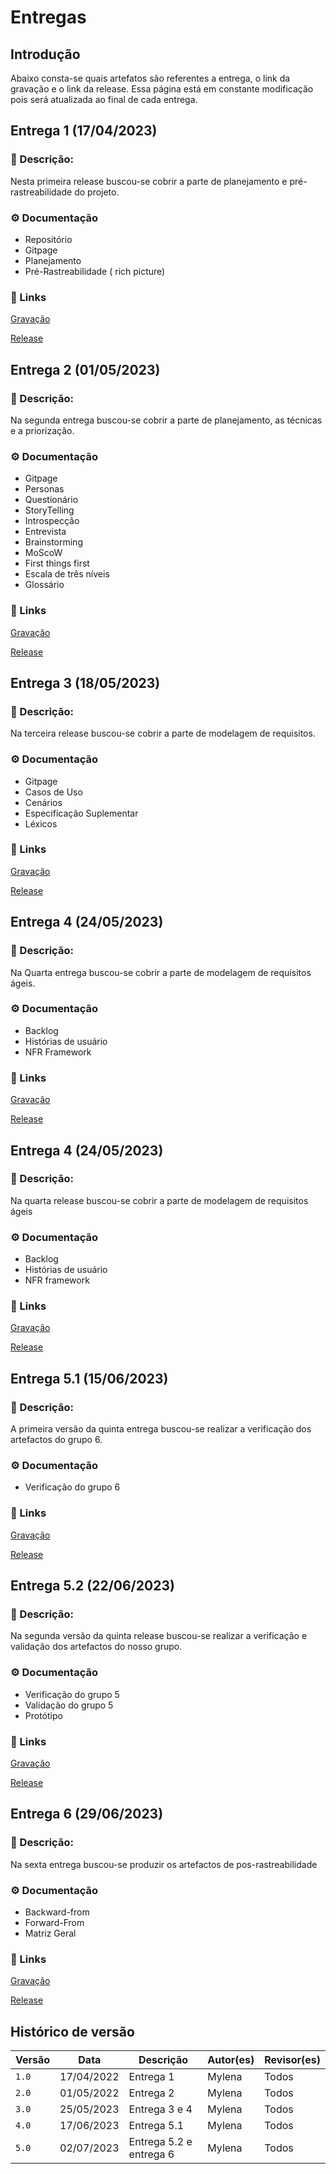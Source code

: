 # Entregas

## Introdução

 Abaixo consta-se quais artefatos são referentes a entrega, o link da gravação e o link da release. Essa página está em constante modificação pois será atualizada ao final de cada entrega.

## Entrega 1 (17/04/2023)
### 📖 Descrição: 
Nesta primeira release buscou-se cobrir a parte de planejamento e pré-rastreabilidade do projeto.  
### ⚙️ Documentação
- Repositório
 - Gitpage
- Planejamento    
- Pré-Rastreabilidade ( rich picture)
### 🔗 Links
[Gravação](https://www.youtube.com/watch?v=nXzaoptwyAE)

[Release](https://github.com/Requisitos-de-Software/2023.1-Crunchyroll/releases/tag/Crunchyroll)

## Entrega 2 (01/05/2023)
### 📖 Descrição: 
Na segunda entrega buscou-se cobrir a parte de planejamento, as técnicas e a priorização.
### ⚙️ Documentação
- Gitpage  
- Personas
- Questionário
- StoryTelling
- Introspecção
- Entrevista
- Brainstorming
- MoScoW
- First things first
- Escala de três níveis
- Glossário

### 🔗 Links
[Gravação](https://www.youtube.com/watch?v=vCXc620S378)

[Release](https://github.com/Requisitos-de-Software/2023.1-Simplenote/releases/tag/SimpleNote)


## Entrega 3 (18/05/2023)
### 📖 Descrição: 
Na terceira release buscou-se cobrir a parte de modelagem de requisitos.
### ⚙️ Documentação
- Gitpage
- Casos de Uso
- Cenários
- Especificação Suplementar
- Léxicos

### 🔗 Links
[Gravação](https://www.youtube.com/watch?v=ezyo9w8Pc14)

[Release](https://github.com/Requisitos-de-Software/2023.1-Simplenote/releases/tag/Simplenote)

## Entrega 4 (24/05/2023)
### 📖 Descrição: 
Na Quarta entrega buscou-se cobrir a parte de modelagem de requisitos ágeis.
### ⚙️ Documentação
- Backlog
- Histórias de usuário
- NFR Framework

### 🔗 Links
[Gravação](hhttps://www.youtube.com/watch?v=aXE6jrN7GOM)

[Release](https://github.com/Requisitos-de-Software/2023.1-Simplenote/releases/tag/Simplenote4)



## Entrega  4  (24/05/2023)
### 📖 Descrição: 
Na quarta release buscou-se cobrir a parte de modelagem de requisitos ágeis
### ⚙️ Documentação
- Backlog  
- Histórias de usuário
- NFR framework


### 🔗 Links
[Gravação](https://youtu.be/aXE6jrN7GOM)

[Release](https://github.com/Requisitos-de-Software/2023.1-Simplenote/releases/tag/Simplenote4)

## Entrega  5.1  (15/06/2023)
### 📖 Descrição: 
A primeira versão da quinta entrega buscou-se realizar a verificação dos artefactos do grupo 6.
### ⚙️ Documentação
- Verificação do grupo 6


### 🔗 Links
[Gravação](https://youtu.be/imGMXbuWMsQ)

[Release](https://github.com/Requisitos-de-Software/2023.1-Simplenote/releases/tag/Simplenote5.1)

## Entrega  5.2  (22/06/2023)
### 📖 Descrição: 
Na segunda versão da quinta release buscou-se realizar a verificação e validação dos artefactos do nosso grupo.
### ⚙️ Documentação
- Verificação do grupo 5
- Validação do grupo 5
- Protótipo


### 🔗 Links
[Gravação](https://www.youtube.com/watch?v=CEK9yAVYg7g)

[Release](https://github.com/Requisitos-de-Software/2023.1-Simplenote/releases/tag/Simplenote5.2)

## Entrega  6  (29/06/2023)
### 📖 Descrição: 
Na sexta entrega buscou-se produzir os artefactos de pos-rastreabilidade
### ⚙️ Documentação
- Backward-from
- Forward-From
- Matriz Geral


### 🔗 Links
[Gravação](https://www.youtube.com/watch?v=jzbskGjNgxk)

[Release](https://github.com/Requisitos-de-Software/2023.1-Simplenote/releases/tag/Simplenote6)



## Histórico de versão

| Versão | Data | Descrição| Autor(es)| Revisor(es)
|--|--|--|--|--|
| `1.0`|17/04/2022|Entrega 1| Mylena| Todos
| `2.0`|01/05/2022|Entrega 2 | Mylena| Todos
| `3.0`| 25/05/2023| Entrega 3 e 4| Mylena | Todos
| `4.0`| 17/06/2023| Entrega 5.1| Mylena | Todos
| `5.0`| 02/07/2023| Entrega 5.2 e entrega 6| Mylena | Todos



